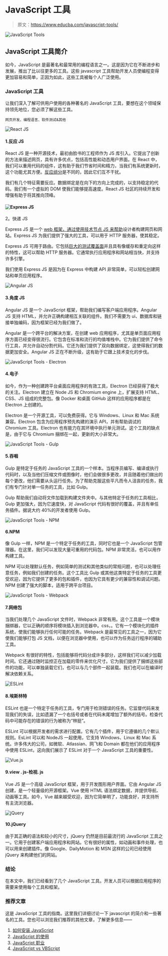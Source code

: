 # JavaScript 工具

> 原文：<https://www.educba.com/javascript-tools/>

![JavaScript Tools](img/28ae4fb9987f8ff79e11ccf8cef0547e.png)



## JavaScript 工具简介

如今，JavaScript 是最著名和最常用的编程语言之一。这是因为它在不断进步和发展，推出了比以往更多的工具。这些 javascript 工具帮助开发人员使编程变得更加容易和简单，正因为如此，这些工具被每个人广泛使用。

### JavaScript 工具

让我们深入了解可供用户使用的各种著名的 JavaScript 工具，要想在这个领域保持领先地位，您必须了解这些工具。

<small>网页开发、编程语言、软件测试&其他</small>

![React JS](img/ab4138f8fa2f69e6d28fd62fcad8d03c.png)



#### 1.反应 JS

React JS 是一种开源技术，最初由脸书的工程师作为 JS 库引入。它提出了创新的方法来描述网页，具有许多优点，包括高性能和动态用户界面。在 React 中，我们可以重用代码的组件，这有助于我们节省时间和精力，当我们有系统更新时，这个功能尤其方便。[反应组分](https://www.educba.com/react-components-libraries/)是不同的，因此它们互不干扰。

我们有几个特征需要反应。数据绑定是在向下的方向上完成的，以支持稳定的代码。我们有一个虚拟的 DOM 使我们能够提高速度。React JS 社区的持续开发和增强有助于将其推向顶峰。

#### ![Express JS](img/38ab30e77f225079a965c4199a098e46.png)



2。快递 JS

Express JS 是一个 [web 框架，通过使用技术节点 JS 来帮助](https://www.educba.com/web-development-frameworks/)设计者构建网页和网站。Express JS 为我们提供了强大的工具，可以用于 HTTP 服务器，使其稳定。

Express JS 可用于路由。它包括[巨大的测试覆盖面](https://www.educba.com/test-coverage/)并且具有像缓存和重定向这样的特性，这可以帮助 HTTP 服务器。它通常执行应用程序和网站相当快，并支持许多引擎。

我们使用 Express JS 是因为在 Express 中构建 API 非常简单，可以轻松创建网站和单页应用程序。

![Angular JS](img/431d14e3e0e762e349a25be89e584784.png)



#### 3.角度 JS

Angular JS 是一个 JavaScript 框架，帮助我们编写客户端应用程序。Angular JS 支持 HTML，并允许正确构建相互关联的组件。我们不需要为 ui、数据库和链接单独编码，因为框架已经为我们做了。

Angular 是一个跨平台的解决方案，在创建 web 应用程序，尤其是单页面应用程序方面已经变得很流行。它包含在标准和流行的均值堆栈中。它为我们提供了命令行工具，并允许自动分割代码。它还为我们提供了双向数据绑定，这使得我们的数据更加安全。Angular JS 正在不断升级，这有助于它跟上技术变化的步伐。

![JavaScript Tools - Electron](img/832af70f4c593741c858c62f6e90e941.png)



#### 4.电子

如今，作为一种创建跨平台桌面应用程序的有效工具，Electron 已经获得了极大的关注。Electron 建立在 Node JS 和 Chromium engine 上，扩展支持 HTML、CSS、JS 组成的完整包。像 Docker 和桌面 GitHub 这样的应用程序都是在 Electron 上创建的。

Electron 是一个开源工具，可以免费获得。它与 Windows、Linux 和 Mac 系统兼容。Electron 包含为应用程序预先构建的演示 API，并有帮助调试的 Chromium 工具。Electron 也有能力在其环境中执行单元测试。这个工具的缺点是，由于它与 Chromium 捆绑在一起，更新的大小非常大。

![JavaScript Tools - Gulp](img/80963b306e016d9652ac204216d2ee4e.png)



#### 5.吞咽

Gulp 是特定于任务的 JavaScript 工具的一个样本。当程序员编写、编译或执行代码时，以及当他们压缩文件或图像时，他们会做很多更改，并且随着他们做出的每个更改，他们需要从头运行任务。为了帮助克服这些平凡而令人沮丧的任务，我们有专门针对单一任务的工具，比如 Gulp。

Gulp 帮助我们自动将文件加载到构建文件夹中。与其他特定于任务的工具相比，Gulp 更加强大，因为它速度快，对 JavaScript 代码有很好的覆盖，并且有单任务插件。据说大约 40%的开发者使用 Gulp。

![JavaScript Tools - NPM](img/79f78bb6bf38074e3201cdc350d9e3b1.png)



#### 6.NPM

像 Gulp 一样，NPM 是一个特定于任务的工具，同时它也是一个 JavaScript 包管理器。在这里，我们可以发现大量可重用的代码包。NPM 非常灵活，也可以用作构建工具。

NPM 可以处理默认任务，例如简单的测试和其他类似的常规问题，也可以处理任意任务，例如我们创建的任务。这个工具比 Gulp 或其他这类特定于任务的工具更受欢迎，因为它提供了更多的包和插件，也因为它具有更少的兼容性和调试问题。NPM 创建了强大的脚本，适用于跨平台项目。

![JavaScript Tools - Webpack](img/66553e4b868e19b759fc6a9c477bed22.png)



#### 7.网络包

当我们处理几个 JavaScript 文件时，Webpack 非常有用。这个工具是一个模块捆绑器，它以正确的顺序将模块插入到浏览器中。css，。它有一个模块化的插件系统，使我们能够执行任何可能的任务。Webpack 是最常见的工具之一，因为它使我们能够打包 JS 文档，以便在浏览器中使用，也可以作为任务运行程序的辅助工具。

Webpack 有很好的特性，包括能够将代码分成许多部分，这样我们可以减少加载时间。它还通过随时监控正在加载的零件来优化尺寸。它为我们提供了捆绑这些部件的功能，可以单独装载它们，也可以与几个部件一起装载。我们也可以在编译时解决依赖关系。

![ESLint](img/c906ee4059a73a5772709bf97048ee45.png)



#### 8.埃斯林特

ESLint 也是一个特定于任务的工具，专门用于检测错误的任务。它监督代码来发现我们的失误，比如遗漏了一个右括号或者在代码末尾增加了额外的括号。检查代码中可能存在的错误的行为被称为“林挺”。

ESLint 可以根据开发者的需求进行配置。它有几个插件，用于它遵循的几个默认规则。EsLint 可以和 NodeJS 一起使用，它支持 Windows、Linux 和 Mac 系统。许多伟大的公司，如微软、Atlassian、网飞和 Domain 都在他们的应用程序中使用 ESLint，这向我们展示了 ESLint 对于一个 JavaScript 工具的重要性。

![Vue.js](img/9dbad8b2fcc11444f13e52552bf6de6e.png)



#### 9.view . js-检视. js

Vue JS 是一个高级 JavaScript 框架，用于开发图形用户界面。它由 Angular JS 创建，是一个轻量级的开源框架。Vue 使用 HTML 语法绑定数据，并提供导航、动画等工具。如今，Vue 越来越受欢迎，因为它简单明了，功能良好，并支持所有主流浏览器。

![jQuery](img/d6c7740fd1c33e0928dd99ba41749d06.png)



#### 10.jQuery

由于其正确的语法和较小的尺寸，jQuery 仍然是目前最流行的 JavaScript 工具之一。它用于创建客户端应用程序和网站。它有很好的属性，如动画和事件处理，也可以用来创建插件。像 Google、DailyMotion 和 MSN 这样的公司已经使用 jQuery 来构建他们的网站。

### 结论

在本文中，我们已经看到了几个 JavaScript 工具。开发人员可以根据应用程序的需要来使用每个工具和框架。

### 推荐文章

这是 JavaScript 工具的指南。这里我们详细讨论一下 javascript 的简介和一些著名的工具。您也可以浏览我们推荐的其他文章，了解更多信息——

1.  [如何安装 JavaScript](https://www.educba.com/install-javascript/)
2.  [JavaScript 的使用](https://www.educba.com/uses-of-javascript/)
3.  [JavaScript 职业](https://www.educba.com/careers-in-javascript/)
4.  [JavaScript vs VBScript](https://www.educba.com/javascript-vs-vbscript/)





